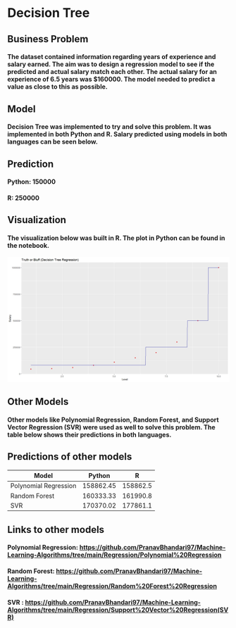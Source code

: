 # Decision Tree

## Business Problem
#### The dataset contained information regarding years of experience and salary earned. The aim was to design a regression model to see if the predicted and actual salary match each other. The actual salary for an experience of 6.5 years was $160000. The model needed to predict a value as close to this as possible.

## Model
#### Decision Tree was implemented to try and solve this problem. It was implemented in both Python and R. Salary predicted using models in both languages can be seen below.

## Prediction
#### Python: 150000
#### R: 250000

## Visualization
#### The visualization below was built in R. The plot in Python can be found in the notebook.
![](DecisionTreeRegressor.jpeg)

## Other Models
#### Other models like Polynomial Regression, Random Forest, and Support Vector Regression (SVR) were used as well to solve this problem. The table below shows their predictions in both languages.

## Predictions of other models
| Model | Python | R |
| --- | --- | --- |
| Polynomial Regression | 158862.45 | 158862.5 |
| Random Forest | 160333.33 | 161990.8 |
|SVR | 170370.02 | 177861.1 |

## Links to other models
#### Polynomial Regression: https://github.com/PranavBhandari97/Machine-Learning-Algorithms/tree/main/Regression/Polynomial%20Regression
#### Random Forest: https://github.com/PranavBhandari97/Machine-Learning-Algorithms/tree/main/Regression/Random%20Forest%20Regression
#### SVR : https://github.com/PranavBhandari97/Machine-Learning-Algorithms/tree/main/Regression/Support%20Vector%20Regression(SVR)
